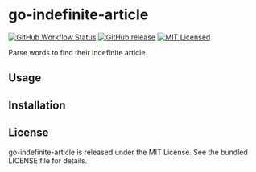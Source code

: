 go-indefinite-article
=========

[![GitHub Workflow Status](https://img.shields.io/github/actions/workflow/status/akerl/go-indefinite-article/build.yml?branch=main)](https://github.com/akerl/go-indefinite-article/actions)
[![GitHub release](https://img.shields.io/github/release/akerl/go-indefinite-article.svg)](https://github.com/akerl/go-indefinite-article/releases)
[![MIT Licensed](https://img.shields.io/badge/license-MIT-green.svg)](https://tldrlegal.com/license/mit-license)

Parse words to find their indefinite article.

## Usage

## Installation

## License

go-indefinite-article is released under the MIT License. See the bundled LICENSE file for details.
